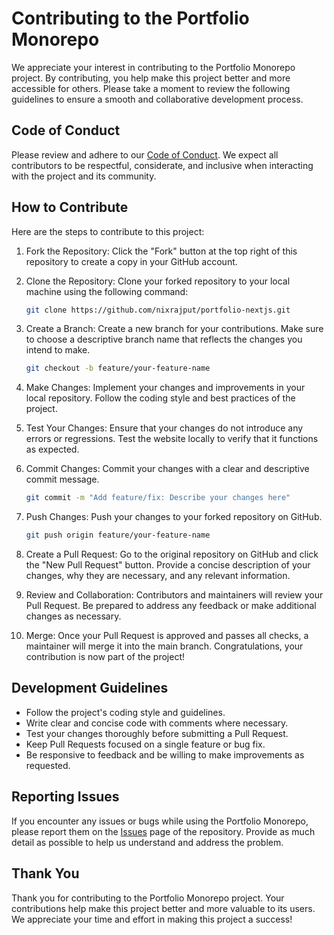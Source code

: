 # Contributing to the Portfolio Monorepo

We appreciate your interest in contributing to the Portfolio Monorepo project. By contributing, you help make this project better and more accessible for others. Please take a moment to review the following guidelines to ensure a smooth and collaborative development process.

## Code of Conduct

Please review and adhere to our [Code of Conduct](CODE_OF_CONDUCT.md). We expect all contributors to be respectful, considerate, and inclusive when interacting with the project and its community.

## How to Contribute

Here are the steps to contribute to this project:

1. Fork the Repository: Click the "Fork" button at the top right of this repository to create a copy in your GitHub account.

2. Clone the Repository: Clone your forked repository to your local machine using the following command:

   ```bash
   git clone https://github.com/nixrajput/portfolio-nextjs.git
   ```

3. Create a Branch: Create a new branch for your contributions. Make sure to choose a descriptive branch name that reflects the changes you intend to make.

   ```bash
   git checkout -b feature/your-feature-name
   ```

4. Make Changes: Implement your changes and improvements in your local repository. Follow the coding style and best practices of the project.

5. Test Your Changes: Ensure that your changes do not introduce any errors or regressions. Test the website locally to verify that it functions as expected.

6. Commit Changes: Commit your changes with a clear and descriptive commit message.

   ```bash
   git commit -m "Add feature/fix: Describe your changes here"
   ```

7. Push Changes: Push your changes to your forked repository on GitHub.

   ```bash
   git push origin feature/your-feature-name
   ```

8. Create a Pull Request: Go to the original repository on GitHub and click the "New Pull Request" button. Provide a concise description of your changes, why they are necessary, and any relevant information.

9. Review and Collaboration: Contributors and maintainers will review your Pull Request. Be prepared to address any feedback or make additional changes as necessary.

10. Merge: Once your Pull Request is approved and passes all checks, a maintainer will merge it into the main branch. Congratulations, your contribution is now part of the project!

## Development Guidelines

- Follow the project's coding style and guidelines.
- Write clear and concise code with comments where necessary.
- Test your changes thoroughly before submitting a Pull Request.
- Keep Pull Requests focused on a single feature or bug fix.
- Be responsive to feedback and be willing to make improvements as requested.

## Reporting Issues

If you encounter any issues or bugs while using the Portfolio Monorepo, please report them on the [Issues](https://github.com/nixrajput/portfolio-nextjs/issues) page of the repository. Provide as much detail as possible to help us understand and address the problem.

## Thank You

Thank you for contributing to the Portfolio Monorepo project. Your contributions help make this project better and more valuable to its users. We appreciate your time and effort in making this project a success!
